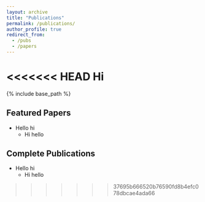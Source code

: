 ```yaml
---
layout: archive
title: "Publications"
permalink: /publications/
author_profile: true
redirect_from:
  - /pubs
  - /papers
---
```


<<<<<<< HEAD
Hi
=======
{% include base_path %}

## Featured Papers
* Hello hi
  * Hi hello

## Complete Publications
* Hello hi
  * Hi hello
>>>>>>> 37695b666520b76590fd8b4efc078dbcae4ada66
